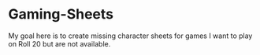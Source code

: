 # Gaming-Sheets
My goal here is to create missing character sheets for games I want to play on Roll 20 but are not available.
